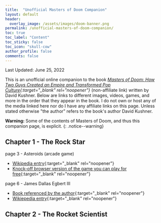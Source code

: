 ```yaml
---
title:  "Unofficial Masters of Doom Companion"
layout: default
header:
  overlay_image: /assets/images/doom-banner.png
permalink: /unofficial-masters-of-doom-companion/
toc: true
toc_label: "Content"
toc_sticky: false
toc_icon: "skull-cow"
author_profile: false
comments: false
---
```


Last Updated: June 25, 2022

This is an unofficial online companion to the book *[Masters of Doom: How Two Guys Created an Empire and Transformed Pop Culture](https://www.amazon.com/Masters-Doom-Created-Transformed-Culture/dp/0812972155){:target="_blank" rel="noopener"}* (non-affiliate link) written by David Kushner. Below are links to different images, videos, games, and more in the order that they appear in the book. I do not own or host any of the media linked here nor do I have any affiliate links on this page. Unless stated otherwise "the author" refers to the book's author David Kushner.

**Warning:** Some of the contents of Masters of Doom, and thus this companion page, is explicit.
{: .notice--warning}

## Chapter 1 - The Rock Star
page 3 - Asteroids (arcade game)
  - [Wikipedia entry](https://en.wikipedia.org/wiki/Asteroids_(video_game)){:target="_blank" rel="noopener"}
  - [Knock-off browser version of the game you can play for free](https://freeasteroids.org/){:target="_blank" rel="noopener"}

page 6 - James Dallas Egbert III
  - [Book referenced by the author](https://www.amazon.com/Dungeon-Master-Disappearance-Dallas-Egbert/dp/0395355362){:target="_blank" rel="noopener"}
  - [Wikiepedia entry](https://en.wikipedia.org/wiki/James_Dallas_Egbert_III){:target="_blank" rel="noopener"}


## Chapter 2 - The Rocket Scientist
